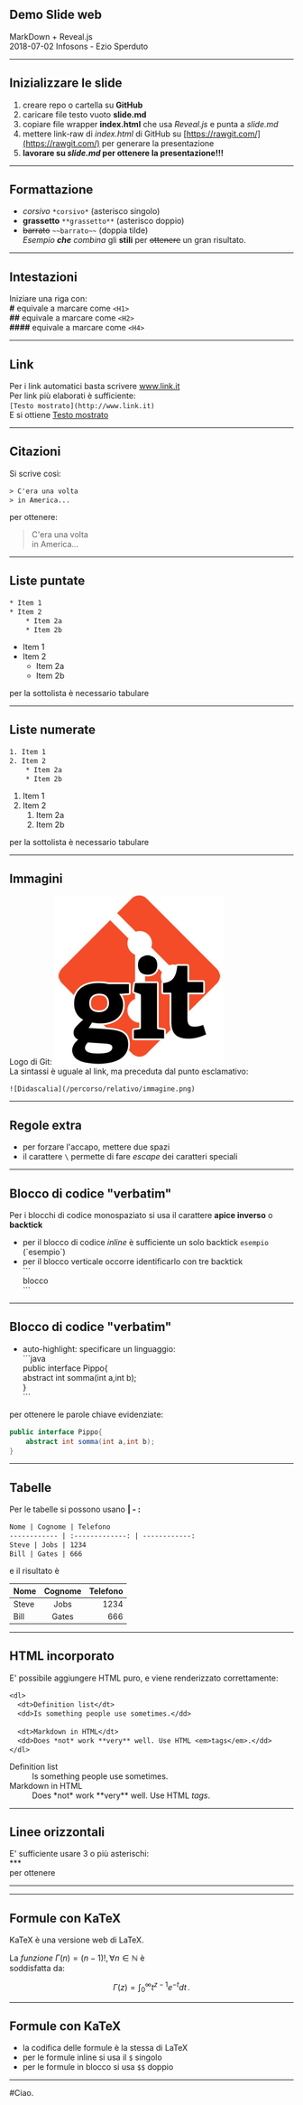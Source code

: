 
<!-- .slide: data-background="#FFFFFF" -->
<!-- .slide: data-color="#333333" -->

## Demo Slide web
MarkDown + Reveal.js  
2018-07-02 Infosons - Ezio Sperduto

---

## Inizializzare le slide
1. creare repo o cartella su **GitHub**
2. caricare file testo vuoto **slide.md**
3. copiare file wrapper **index.html** che usa *Reveal.js* e punta a *slide.md*
4. mettere link-raw di *index.html* di GitHub su [https://rawgit.com/](https://rawgit.com/) per generare la presentazione
5. **lavorare su *slide.md* per ottenere la presentazione!!!**

---

## Formattazione
* *corsivo* `*corsivo*` (asterisco singolo)  
* **grassetto** `**grassetto**` (asterisco doppio)  
* ~~barrato~~ `~~barrato~~` (doppia tilde)   
*Esempio **che** combina* gli **stili** per ~~ottenere~~ un gran risultato.

---

## Intestazioni
Iniziare una riga con:  
**\#** equivale a marcare come `<H1>`  
**\##** equivale a marcare come `<H2>`  
**\####** equivale a marcare come `<H4>`  

---

## Link

Per i link automatici basta scrivere www.link.it  
Per link più elaborati è sufficiente:  
`[Testo mostrato](http://www.link.it)`  
E si ottiene [Testo mostrato](http://www.link.it)

---

## Citazioni

Si scrive così:
```
> C'era una volta
> in America...
```

per ottenere:
> C'era una volta  
> in America...

---

## Liste puntate
```
* Item 1
* Item 2
	* Item 2a
	* Item 2b
```
* Item 1
* Item 2
	* Item 2a
	* Item 2b

per la sottolista è necessario tabulare	

---

## Liste numerate
```
1. Item 1
2. Item 2
	* Item 2a
	* Item 2b
```
1. Item 1
2. Item 2
	1. Item 2a
	2. Item 2b

per la sottolista è necessario tabulare	

---

## Immagini
Logo di Git: ![Git Logo](git.jpg)  
La sintassi è uguale al link, ma preceduta dal punto esclamativo:
```
![Didascalia](/percorso/relativo/immagine.png)
```
---

## Regole extra

* per forzare l'accapo, mettere due spazi
* il carattere `\` permette di fare *escape* dei caratteri speciali

---

## Blocco di codice "verbatim"

Per i blocchi di codice monospaziato si usa il carattere **apice inverso** o **backtick**  
* per il blocco di codice *inline* è sufficiente un solo backtick `esempio` (\`esempio\`)
* per il blocco verticale occorre identificarlo con tre backtick  
\```  
blocco  
\```  

---

## Blocco di codice "verbatim"

* auto-highlight: specificare un linguaggio:  
\```java  
public interface Pippo{  
     abstract int somma(int a,int b);  
}  
\```  
  
per ottenere le parole chiave evidenziate:

```java
public interface Pippo{
	abstract int somma(int a,int b);
}
```
---
<!-- .slide: data-background="#FFFFFF" -->
<!-- .slide: data-color="#333333" -->
## Tabelle
Per le tabelle si possono usano **\| \- :**
```
Nome | Cognome | Telefono
------------ | :-------------: | ------------:
Steve | Jobs | 1234
Bill | Gates | 666
```
e il risultato è

Nome | Cognome | Telefono
------------ | :-------------: | ------------:
Steve | Jobs | 1234
Bill | Gates | 666

---

## HTML incorporato
E' possibile aggiungere HTML puro, e viene renderizzato correttamente:
```
<dl>
  <dt>Definition list</dt>
  <dd>Is something people use sometimes.</dd>

  <dt>Markdown in HTML</dt>
  <dd>Does *not* work **very** well. Use HTML <em>tags</em>.</dd>
</dl>
```
<dl>
  <dt>Definition list</dt>
  <dd>Is something people use sometimes.</dd>

  <dt>Markdown in HTML</dt>
  <dd>Does *not* work **very** well. Use HTML <em>tags</em>.</dd>
</dl>

---
## Linee orizzontali

E' sufficiente usare 3 o più asterischi:  
\***  
per ottenere  
*******  

---

## Formule con KaTeX

KaTeX è una versione web di LaTeX. 

La *funzione* $\Gamma(n) = (n-1)!,\forall n\in\mathbb N$ è   
soddisfatta da:

$$
\Gamma(z) = \int_0^\infty t^{z-1}e^{-t}dt\,.
$$

---
<!-- .slide: style="text-align: left;"> -->

## Formule con KaTeX
- la codifica delle formule è la stessa di LaTeX
- per le formule inline si usa il `$` singolo
- per le formule in blocco si usa `$$` doppio

---
#Ciao.
